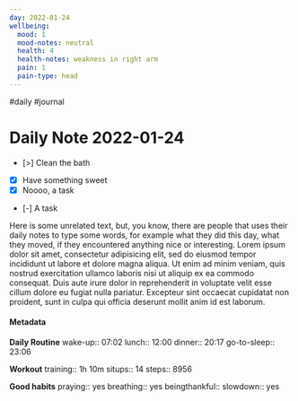 ```yaml
---
day: 2022-01-24
wellbeing:
  mood: 1
  mood-notes: neutral
  health: 4
  health-notes: weakness in right arm
  pain: 1
  pain-type: head
---
```

#daily #journal
# Daily Note 2022-01-24

- [>] Clean the bath
- [x] Have something sweet
- [x] Noooo, a task
- [-] A task

Here is some unrelated text, but, you know, there are people that uses their daily notes to type some words, for example what they did this day, what they moved, if they encountered anything nice or interesting. Lorem ipsum dolor sit amet, consectetur adipisicing elit, sed do eiusmod tempor incididunt ut labore et dolore magna aliqua. Ut enim ad minim veniam, quis nostrud exercitation ullamco laboris nisi ut aliquip ex ea commodo consequat. Duis aute irure dolor in reprehenderit in voluptate velit esse cillum dolore eu fugiat nulla pariatur. Excepteur sint occaecat cupidatat non proident, sunt in culpa qui officia deserunt mollit anim id est laborum.

#### Metadata

**Daily Routine**
wake-up:: 07:02
lunch:: 12:00
dinner:: 20:17
go-to-sleep:: 23:06

**Workout**
training:: 1h 10m
situps:: 14
steps:: 8956

**Good habits**
praying:: yes
breathing:: yes
beingthankful:: 
slowdown:: yes
